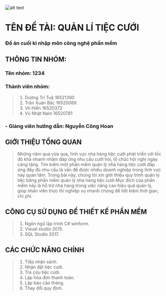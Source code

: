 
![alt text](https://www.uit.edu.vn/sites/vi/files/banner.png)
   # TÊN ĐỀ TÀI: QUẢN LÍ TIỆC CƯỚI 
   ### Đồ án cuối kì nhập môn công nghệ phần mềm
## THÔNG TIN NHÓM:
   ### Tên nhóm: 1234
   ### Thành viên nhóm:
  > 1. Dương Trí Tuệ 16521390
  > 2. Trần Xuân Bắc 16520069
  > 3. Võ Hiển  16520372
  > 4. Vũ Nhật Nam 16520781
 ### - Giảng viên hướng dẫn: Nguyễn Công Hoan
 
## GIỚI THIỆU TỔNG QUAN
  > Những năm qua vừa qua, lĩnh vực nhà hàng tiệc cưới phát triển với tốc độ khá nhanh nhằm đáp ứng nhu cầu cưới hỏi,
  tổ chức hội nghị ngày càng tăng. Tìm kiếm một phần mềm quản lý nhà hàng tiệc cưới đáp ứng đầy đủ nhu cầu là vấn
  đề được nhiều doanh nghiệp trong lĩnh vực này quan tâm.
  > Trong bài này, chúng tôi xin giới thiệu quy trình quản lý tiệc bằng phần mềm quản lý nhà hàng tiệc cưới.Mục đích 
  của phần mềm này là hỗ trợ nhà hàng trong việc nâng cao hiệu quả quản lý, giúp nhân viên thực thi nghiệp vụ nhanh 
  chóng để tiết kiệm thời gian, chi phí.
  
 ## CÔNG CỤ SỬ DỤNG ĐỂ THIẾT KẾ PHẦN MỀM
   > 1. Ngôn ngữ lập trình C# winform.
   > 2. Visual studio 2015.
   > 3. SQL Studio 2017.
   
 ## CÁC CHỨC NĂNG CHÍNH 
   > 1. Tiếp nhận sảnh. 
   > 2. Nhận đặt tiệc cưới.
   > 3. Tra cứu tiệc cưới.
   > 4. Lập hóa đơn thanh toán.
   > 5. Lập báo cáo tháng.
   > 6. Thay đổi quy định.
 
